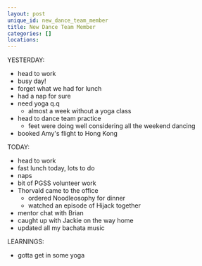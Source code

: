 ```yaml
---
layout: post
unique_id: new_dance_team_member
title: New Dance Team Member
categories: []
locations: 
---
```


YESTERDAY:
* head to work
* busy day!
* forget what we had for lunch
* had a nap for sure
* need yoga q.q
  * almost a week without a yoga class
* head to dance team practice
  * feet were doing well considering all the weekend dancing
* booked Amy's flight to Hong Kong

TODAY:
* head to work
* fast lunch today, lots to do
* naps
* bit of PGSS volunteer work
* Thorvald came to the office
  * ordered Noodleosophy for dinner
  * watched an episode of Hijack together
* mentor chat with Brian
* caught up with Jackie on the way home
* updated all my bachata music

LEARNINGS:
* gotta get in some yoga
